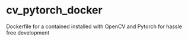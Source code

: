# cv_pytorch_docker
Dockerfile for a contained installed with OpenCV and Pytorch for hassle free development
